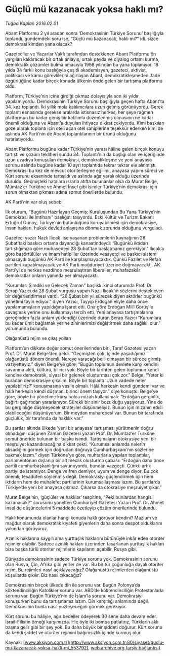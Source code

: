 # Güçlü mü kazanacak yoksa haklı mı?

*Tuğba Kaplan 2016.02.01*

<div class="pNewsDetailMainContent ctx_content" itemprop="articleBody">
 <p>
  Abant Platformu 2 yıl aradan sonra ‘Demokrasinin Türkiye Sorunu’ başlığıyla toplandı. gündemdeki soru ise, “Güçlü mü kazanacak, haklı mı?” idi. sizce demokrasi kimden yana olacak?
 </p>
 <p>
  Gazeteciler ve Yazarlar Vakfı tarafından desteklenen Abant Platformu ön yargıları kaldıracak bir ortak anlayış, ortak payda ve diyalog ortamı kurma, demokratik çözümler bulma amacıyla 1998 yılından bu yana toplanıyor. 18 yılda 34 farklı konu başlığıyla çeşitli akademisyen, gazeteci, aktivist, politikacı ve kamu görevlilerini ağırlayan Abant, demokratikleşmeden ifade özgürlüğüne kadar birçok konuda ülkenin önde gelen bir tartışma platformu oldu.
 </p>
 <p>
  Platform, Türkiye’nin içine girdiği çıkmaz dolayısıyla son iki yıldır yapılamıyordu. Demokrasinin Türkiye Sorunu başlığıyla geçen hafta Abant’ta 34. kez toplandı. İki yıllık mola katılımcılara uzun gelmiş görünüyordu. Gerek toplantı esnasında gerekse aralarda istisnasız herkes, her şeye rağmen platformun bu kadar geniş bir katılımla düzenlenmiş olmasının ne kadar önemli olduğuna ve Abant’a duyulan ihtiyaca dikkat çekiyordu. Kimi baskıları göze alarak toplantı için oteli açan otel sahiplerine teşekkür ederken kimi de aslında AK Parti’nin de Abant toplantılarının bir ürünü olduğunu hatırlatıyordu.
 </p>
 <p>
  Abant Platformu bugüne kadar Türkiye’nin yarası hâline gelen birçok konuyu tartıştı ve çözüm teklifleri sundu 34. Toplantı’nın da başlığı olan ve içeriğinde uzun uzadıya konuşulan demokrasi, demokratikleşme ve yeni anayasa sorunu aslında bugüne kadar 10 ayrı toplantıda tekrar tekrar ele alınmıştı. Demokrasi bu kez de mevcut otoriterleşme eğilimi, anayasa yapım süreci ve  Kürt sorunu ekseninde tartışıldı ve aslında ağır yaralı olduğu üzerinde duruldu. Geçmişteki hatalara ısrarla atıfta bulunanlar olsa da Murat Belge, Mümtaz’er Türköne ve Ahmet İnsel gibi isimler Türkiye’nin demokrasi için sorun olmaktan çıkması adına somut önerilerde bulundu.
 </p>
 <p>
  AK Parti’nin var oluş sebebi
 </p>
 <p>
  İlk oturum, “Bugünü Hazırlayan Geçmiş: Kuruluşundan Bu Yana Türkiye’nin  Demokrasi ile İmtihanı” başlığını taşıyordu. Eski Kültür ve Turizm Bakanı Ertuğrul Günay, Türkiye’nin bütünlüğünü koruyabilmesi için demokrasiye, insan hakları, hukuk devleti anlayışına dönmek zorunda olduğunu vurguladı.
 </p>
 <p>
  Gazeteci yazar Nazlı Ilıcak  ise yaşanan problemlerin kaynağının 28 Şubat’taki baskıcı ortama dayandığı kanaatindeydi: “Bugünkü iktidarı tartıştığımıza göre muhasebeyi 28 Şubat’tan başlatmamız gerekiyor.” Ilıcak’a göre başörtülüler ve imam hatipliler üzerinde vesayetçi ve baskıcı sistem olmasaydı bugünkü AK Parti ile karşılaşmayacaktık. Çünkü Fazilet ve Refah partileri kapatılmayacak ve AK Parti mağduriyet üzerine doğmayacaktı. AK Parti’yi de herkes nezdinde meşrulaştıran liberaller, muhafazakâr demokratlar onların yanında yer almayacaktı.
 </p>
 <p>
  “Kurumlar: Şimdiki ve Gelecek Zaman” başlıklı ikinci oturumda Prof. Dr. Serap Yazıcı da 28 Şubat vurgusu yapan Nazlı Ilıcak’ın sözlerini destekleyen bir değerlendirmesi vardı. “28 Şubat bin yıl sürecek diyen aktörler bugünkü yönetimi tayin ediyor.” diyen Yazıcı, Tayyip Erdoğan eliyle daha önce yapılamamışların yapıldığına işaret etti. Ona göre Erdoğan Millî Görüş’le savaşmak yerine onu kullanmayı tercih etti. Yeni anayasa tartışmalarına gereğinden fazla anlam yüklendiği üzerinde duran Serap Yazıcı “Kurumlara bu kadar ümit bağlamak yerine zihinlerimizi değiştirmek daha sağlıklı olur.”  yorumunda bulundu.
 </p>
 <p>
  Olağanüstü rejim ve çıkış yolları
 </p>
 <p>
  Platform’un dikkate değer somut önerilerinden biri, Taraf Gazetesi yazarı Prof. Dr. Murat Belge’den geldi. “Geçmişten çok, içinde yaşadığımız olağanüstü dönem önemli. Nereye varacağı belli olmayan bir sürece girmiş vaziyetteyiz.” diyen Belge’ye göre, “Bugün toplumun devlete karşı kendini savunma aleti, kültürü, bilinci yok. Böyle bir tarihten gelen toplumun kendi kendine demokratik, siyasi bir gelenek oluşturması çok zor.” Belge, “Yeter ki buradan demokrasiye çıkalım. Böyle bir toplantı ‘Uzun vadede neler yapılabiliriz?’ konuşmasına vesile olmalı. Hâlâ herkesin kendi gündemi var ve hâlâ herkesin kendi düşmanı birinci önem taşıyor.” diye konuştu. Belge’ye göre, böyle bir yönetime karşı bolca mizah kullanılmalı: “Erdoğan gerginlik, bağırtı çağırtıdan yararlanıyor. Sürekli bir sinir bozukluğu yaşıyoruz. Yine de bu gerginliğe düşmeyecek stratejiler düşünmeliyiz. Bunun için mizahın etkili olabileceğini düşünüyorum. Bir meydan muharebesi var. Bunun bir tarafında güçlülük, bir tarafında da haklılık var.”
 </p>
 <p>
  Bu şartlar altında ülkede ‘yeni bir anayasa’ tartışması yürütmenin doğru olmadığını düşünen Zaman Gazetesi yazarı Prof. Dr. Mümtaz’er Türköne somut öneride bulunan bir başka isimdi. Tartışmaların otokrasiye yeni bir meşruiyet kazandıracağına dikkat çekti. “Kurumsal anlamda nelerin aksadığını görmek için doğrudan doğruya Cumhurbaşkanı’nın sözlerine bakmak lazım.” diyen Türköne’ye göre, muhtarlarla yapılan toplantılar, parlamentonun dışlanıp bir alt meclis oluşturma çabası: “Erdoğan daha önce partili cumhurbaşkanlığını savunuyordu, bundan vazgeçti. Çünkü artık partiyi de istemiyor. Denge ve fren demiyor, uyum ve denge diyor. Bu çok önemli; tesadüfen söylenmiş değil. Demokrasiyi güçlendirmek için hem iktidarın hem de muhalefet partilerinin kurumsallaşması lazım. Bu şartlarda Türkiye’de yeni bir anayasa çıkmaz. Çıkarsa da otokrasiye meşruiyet çıkar.”
 </p>
 <p>
  Murat Belge’nin, ‘güçlüler ve haklılar’ tespitine, “Peki bunlardan hangisi kazanacak?” sorusunu yönelten Cumhuriyet Gazetesi Yazarı Prof. Dr. Ahmet İnsel de düşüncelerini 5 maddede özetleyip çözüm önerilerinde bulundu.
 </p>
 <p>
  Haklı konumunda olanlar hangi konuda haklı görüyor kendini? Mazlum ve mağdur olarak demokratlık kıyafeti giyenlerin daha sonra despot olduklarını yakından görüyoruz.
 </p>
 <p>
  Azınlık haklarına saygılı ama yurttaşlık haklarını bütünüyle inkâr eden otoriter rejimler olabilir. Sadece azınlık hakları üzerinden tasarlanan yurttaşlık hakları bize başka türlü otoriter rejimlerin kapılarını açabilir, Rusya gibi.
 </p>
 <p>
  Dünyada demokrasinin sadece Türkiye sorunu yok. Demokrasinin sorunu olan Rusya, Çin, Afrika gibi yerler de var. Bu bir tür çoğunluğa dayalı otoriter rejim. Bu rejimleri nasıl açıklayacağız? Olağanüstü rejimlerden olağanüstü koşullarda çıkılır. Biz nasıl çıkacağız?
 </p>
 <p>
  Demokrasinin birçok ülkede din ile sorunu var. Bugün Polonya’da köktendinciliğin Katolikler sorunu var. ABD’de köktendinciliğin Protestanlarla sorunu var. Bugün Türkiye’nin de İslam’la sorunu var. Demokrasiyi konuşurken bunu da tartışmamız lazım. Din karşıtlığı anlamında değil. Demokrasinin bunla nasıl yüzleşeceğini görmek gerekiyor.
 </p>
 <p>
  Kürt sorunu bu hâliyle, ağır bedeller ödeyerek 30 sene daha devam eder. İsrail-Filistin örneği karşımızda. Hiç öyle iki bomba patlatırız, Türklerin aklı başına gelir gibi bir şey yok. Bu daha büyük bir şiddeti doğurur. Kürt sorunu da kendi şiddet ve otoriter rejimini bağımsızlık içinde kurmuş olur.
 </p>
</div>


Kaynak: [www.aksiyon.com.tr](http://www.aksiyon.com.tr:80/siyaset/guclu-mu-kazanacak-yoksa-hakli-mi_553792), [web.archive.org (arşiv bağlantısı)](http://web.archive.org/web/20160214003021/http://www.aksiyon.com.tr:80/siyaset/guclu-mu-kazanacak-yoksa-hakli-mi_553792)
